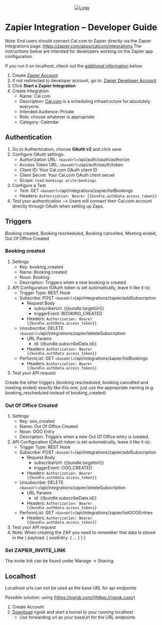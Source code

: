 <!-- PROJECT LOGO -->
<div align="center">
  <a href="https://cal.com/enterprise">
    <img src="https://user-images.githubusercontent.com/8019099/133430653-24422d2a-3c8d-4052-9ad6-0580597151ee.png" alt="Logo">
  </a>
</div>

# Zapier Integration – Developer Guide

Note: End users should connect Cal.com to Zapier directly via the Zapier Integrations page: https://zapier.com/apps/calcom/integrations
The instructions below are intended for developers working on the Zapier app configuration.

If you run it on localhost, check out the [additional information](https://github.com/calcom/cal.com/blob/main/packages/app-store/zapier/README.md#localhost) below.

1. Create [Zapier Account](https://zapier.com/sign-up?next=https%3A%2F%2Fdeveloper.zapier.com%2F)
2. If not redirected to developer account, go to: [Zapier Developer Account](https://developer.zapier.com)
3. Click **Start a Zapier Integration**
4. Create Integration
   - Name: Cal.com
   - Description: [Cal.com](https://cal.com) is a scheduling infrastructure for absolutely everyone.
   - Intended Audience: Private
   - Role: choose whatever is appropriate
   - Category: Calendar

## Authentication

1. Go to Authentication, choose **OAuth v2** and click save
2. Configure OAuth settings:
   - Authorization URL: `<baseUrl>`/api/auth/oauth/authorize
   - Access Token URL: `<baseUrl>`/api/auth/oauth/token
   - Client ID: Your Cal.com OAuth client ID
   - Client Secret: Your Cal.com OAuth client secret
   - Scope: `read:bookings write:bookings`
3. Configure a Test
   - Test: GET `<baseUrl>`/api/integrations/zapier/listBookings
   - Headers: `Authorization: Bearer {{bundle.authData.access_token}}`
4. Test your authentication —> Users will connect their Cal.com account directly through OAuth when setting up Zaps.

## Triggers

Booking created, Booking rescheduled, Booking cancelled, Meeting ended, Out Of Office Created

### Booking created

1. Settings
   - Key: booking_created
   - Name: Booking created
   - Noun: Booking
   - Description: Triggers when a new booking is created
2. API Configuration (OAuth token is set automatically, leave it like it is):
   - Trigger Type: REST Hook
   - Subscribe: POST `<baseUrl>`/api/integrations/zapier/addSubscription
     - Request Body
       - subscriberUrl: {{bundle.targetUrl}}
       - triggerEvent: BOOKING_CREATED
     - Headers: `Authorization: Bearer {{bundle.authData.access_token}}`
   - Unsubscribe: DELETE `<baseUrl>`/api/integrations/zapier/deleteSubscription
     - URL Params
       - id: {{bundle.subscribeData.id}}
     - Headers: `Authorization: Bearer {{bundle.authData.access_token}}`
   - PerformList: GET `<baseUrl>`/api/integrations/zapier/listBookings
     - Headers: `Authorization: Bearer {{bundle.authData.access_token}}`
3. Test your API request

Create the other triggers (booking rescheduled, booking cancelled and meeting ended) exactly like this one, just use the appropriate naming (e.g. booking_rescheduled instead of booking_created)

### Out Of Office Created

1. Settings
   - Key: ooo_created
   - Name: Out Of Office Created
   - Noun: OOO Entry
   - Description: Triggers when a new Out Of Office entry is created.
2. API Configuration (OAuth token is set automatically, leave it like it is):
   - Trigger Type: REST Hook
   - Subscribe: POST `<baseUrl>`/api/integrations/zapier/addSubscription
     - Request Body
       - subscriberUrl: {{bundle.targetUrl}}
       - triggerEvent: OOO_CREATED
     - Headers: `Authorization: Bearer {{bundle.authData.access_token}}`
   - Unsubscribe: DELETE `<baseUrl>`/api/integrations/zapier/deleteSubscription
     - URL Params
       - id: {{bundle.subscribeData.id}}
     - Headers: `Authorization: Bearer {{bundle.authData.access_token}}`
   - PerformList: GET `<baseUrl>`/api/integrations/zapier/listOOOEntries
     - Headers: `Authorization: Bearer {{bundle.authData.access_token}}`
3. Test your API request
4. Note: When creating the ZAP you need to remember that data is stored in the { payload: { oooEntry: { ... } } }

### Set ZAPIER_INVITE_LINK

The invite link can be found under Manage → Sharing.

## Localhost

Localhost urls can not be used as the base URL for api endpoints

Possible solution: using [https://ngrok.com/](https://ngrok.com/)

1. Create Account
2. [Download](https://ngrok.com/download) ngrok and start a tunnel to your running localhost
   - Use forwarding url as your baseUrl for the URL endpoints
